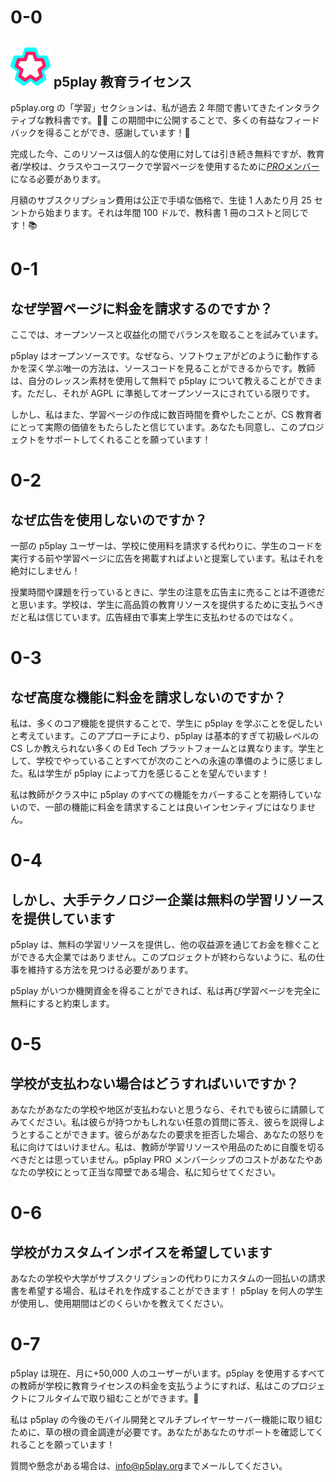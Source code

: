 # 0-0

## <img height="64px" src="/assets/p5play-pro_logo.webp"/> p5play 教育ライセンス

p5play.org の「学習」セクションは、私が過去 2 年間で書いてきたインタラクティブな教科書です。👨‍🏫 この期間中に公開することで、多くの有益なフィードバックを得ることができ、感謝しています！📖

完成した今、このリソースは個人的な使用に対しては引き続き無料ですが、教育者/学校は、クラスやコースワークで学習ページを使用するために[*PRO*メンバー](https://p5play.org/pro/)になる必要があります。

月額のサブスクリプション費用は公正で手頃な価格で、生徒 1 人あたり月 25 セントから始まります。それは年間 100 ドルで、教科書 1 冊のコストと同じです！📚

# 0-1

## なぜ学習ページに料金を請求するのですか？

ここでは、オープンソースと収益化の間でバランスを取ることを試みています。

p5play はオープンソースです。なぜなら、ソフトウェアがどのように動作するかを深く学ぶ唯一の方法は、ソースコードを見ることができるからです。教師は、自分のレッスン素材を使用して無料で p5play について教えることができます。ただし、それが AGPL に準拠してオープンソースにされている限りです。

しかし、私はまた、学習ページの作成に数百時間を費やしたことが、CS 教育者にとって実際の価値をもたらしたと信じています。あなたも同意し、このプロジェクトをサポートしてくれることを願っています！

# 0-2

## なぜ広告を使用しないのですか？

一部の p5play ユーザーは、学校に使用料を請求する代わりに、学生のコードを実行する前や学習ページに広告を掲載すればよいと提案しています。私はそれを絶対にしません！

授業時間や課題を行っているときに、学生の注意を広告主に売ることは不道徳だと思います。学校は、学生に高品質の教育リソースを提供するために支払うべきだと私は信じています。広告経由で事実上学生に支払わせるのではなく。

# 0-3

## なぜ高度な機能に料金を請求しないのですか？

私は、多くのコア機能を提供することで、学生に p5play を学ぶことを促したいと考えています。このアプローチにより、p5play は基本的すぎて初級レベルの CS しか教えられない多くの Ed Tech プラットフォームとは異なります。学生として、学校でやっていることすべてが次のことへの永遠の準備のように感じました。私は学生が p5play によって力を感じることを望んでいます！

私は教師がクラス中に p5play のすべての機能をカバーすることを期待していないので、一部の機能に料金を請求することは良いインセンティブにはなりません。

# 0-4

## しかし、大手テクノロジー企業は無料の学習リソースを提供しています

p5play は、無料の学習リソースを提供し、他の収益源を通じてお金を稼ぐことができる大企業ではありません。このプロジェクトが終わらないように、私の仕事を維持する方法を見つける必要があります。

p5play がいつか機関資金を得ることができれば、私は再び学習ページを完全に無料にすると約束します。

# 0-5

## 学校が支払わない場合はどうすればいいですか？

あなたがあなたの学校や地区が支払わないと思うなら、それでも彼らに請願してみてください。私は彼らが持つかもしれない任意の質問に答え、彼らを説得しようとすることができます。彼らがあなたの要求を拒否した場合、あなたの怒りを私に向けてはいけません。私は、教師が学習リソースや用品のために自腹を切るべきだとは思っていません。p5play PRO メンバーシップのコストがあなたやあなたの学校にとって正当な障壁である場合、私に知らせてください。

# 0-6

## 学校がカスタムインボイスを希望しています

あなたの学校や大学がサブスクリプションの代わりにカスタムの一回払いの請求書を希望する場合、私はそれを作成することができます！ p5play を何人の学生が使用し、使用期間はどのくらいかを教えてください。

# 0-7

p5play は現在、月に+50,000 人のユーザーがいます。p5play を使用するすべての教師が学校に教育ライセンスの料金を支払うようにすれば、私はこのプロジェクトにフルタイムで取り組むことができます。🤝

私は p5play の今後のモバイル開発とマルチプレイヤーサーバー機能に取り組むために、草の根の資金調達が必要です。あなたがあなたのサポートを確認してくれることを願っています！

質問や懸念がある場合は、[info@p5play.org](mailto:info@p5play.org)までメールしてください。

